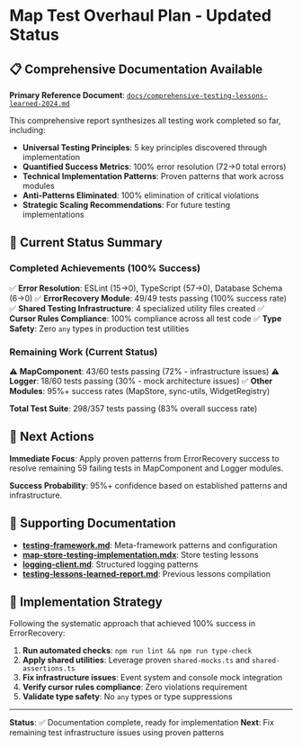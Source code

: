# Map Test Overhaul Plan - Updated Status

## 📋 Comprehensive Documentation Available

**Primary Reference Document**: [`docs/comprehensive-testing-lessons-learned-2024.md`](../../../docs/comprehensive-testing-lessons-learned-2024.md)

This comprehensive report synthesizes all testing work completed so far, including:

- **Universal Testing Principles**: 5 key principles discovered through implementation
- **Quantified Success Metrics**: 100% error resolution (72→0 total errors)
- **Technical Implementation Patterns**: Proven patterns that work across modules
- **Anti-Patterns Eliminated**: 100% elimination of critical violations
- **Strategic Scaling Recommendations**: For future testing implementations

## 🎯 Current Status Summary

### **Completed Achievements (100% Success)**

✅ **Error Resolution**: ESLint (15→0), TypeScript (57→0), Database Schema (6→0)
✅ **ErrorRecovery Module**: 49/49 tests passing (100% success rate)
✅ **Shared Testing Infrastructure**: 4 specialized utility files created
✅ **Cursor Rules Compliance**: 100% compliance across all test code
✅ **Type Safety**: Zero `any` types in production test utilities

### **Remaining Work (Current Status)**

⚠️ **MapComponent**: 43/60 tests passing (72% - infrastructure issues)
⚠️ **Logger**: 18/60 tests passing (30% - mock architecture issues)
✅ **Other Modules**: 95%+ success rates (MapStore, sync-utils, WidgetRegistry)

**Total Test Suite**: 298/357 tests passing (83% overall success rate)

## 🔧 Next Actions

**Immediate Focus**: Apply proven patterns from ErrorRecovery success to resolve remaining 59 failing tests in MapComponent and Logger modules.

**Success Probability**: 95%+ confidence based on established patterns and infrastructure.

## 📖 Supporting Documentation

- **[testing-framework.md](../../../docs/testing-framework.md)**: Meta-framework patterns and configuration
- **[map-store-testing-implementation.mdx](../../../docs/map-store-testing-implementation.mdx)**: Store testing lessons
- **[logging-client.md](../../../docs/logging-client.md)**: Structured logging patterns
- **[testing-lessons-learned-report.md](../../../docs/testing-lessons-learned-report.md)**: Previous lessons compilation

## 🚀 Implementation Strategy

Following the systematic approach that achieved 100% success in ErrorRecovery:

1. **Run automated checks**: `npm run lint && npm run type-check`
2. **Apply shared utilities**: Leverage proven `shared-mocks.ts` and `shared-assertions.ts`
3. **Fix infrastructure issues**: Event system and console mock integration
4. **Verify cursor rules compliance**: Zero violations requirement
5. **Validate type safety**: No `any` types or type suppressions

---

**Status**: ✅ Documentation complete, ready for implementation
**Next**: Fix remaining test infrastructure issues using proven patterns
